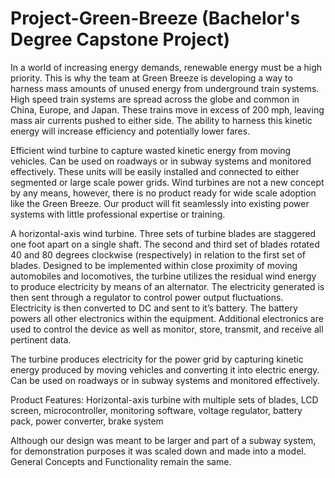 # Project-Green-Breeze (Bachelor's Degree Capstone Project)

In a world of increasing energy demands, renewable energy must be a high priority. This is why the team at Green Breeze is developing a way to harness mass amounts of unused energy from underground train systems. High speed train systems are spread across the globe and common in China, Europe, and Japan. These trains move in excess of 200 mph, leaving mass air currents pushed to either side. The ability to harness this kinetic energy will increase efficiency and potentially lower fares.

Efficient wind turbine to capture wasted kinetic energy from moving vehicles. Can be used on roadways or in subway systems and monitored effectively. These units will be easily installed and connected to either segmented or large scale power grids. Wind turbines are not a new concept by any means, however, there is no product ready for wide scale adoption like the Green Breeze. Our product will fit seamlessly into existing power systems with little professional expertise or training.

A horizontal-axis wind turbine. Three sets of turbine blades are staggered one foot apart on a single shaft. The second and third set of blades rotated 40 and 80 degrees clockwise (respectively) in relation to the first set of blades.  Designed to be implemented within close proximity of moving automobiles and locomotives, the turbine utilizes the residual wind energy to produce electricity by means of an alternator.  The electricity generated is then sent through a regulator to control power output fluctuations.  Electricity is then converted to DC and sent to it’s battery.  The battery powers all other electronics within the equipment.  Additional electronics are used to control the device as well as monitor, store, transmit, and receive all pertinent data.

The turbine produces electricity for the power grid by capturing kinetic energy produced by moving vehicles and converting it into electric energy. 
Can be used on roadways or in subway systems and monitored effectively.

Product Features: Horizontal-axis turbine with multiple sets of blades, LCD screen,  microcontroller, monitoring software, voltage regulator, battery pack, power converter, brake system

Although our design was meant to be larger and part of a subway system, for demonstration purposes it was scaled down and made into a model. General Concepts and Functionality remain the same.

